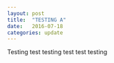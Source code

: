 ```yaml
---
layout: post
title:  "TESTING A"
date:   2016-07-18
categories: update
---
```


Testing test testing test test testing
